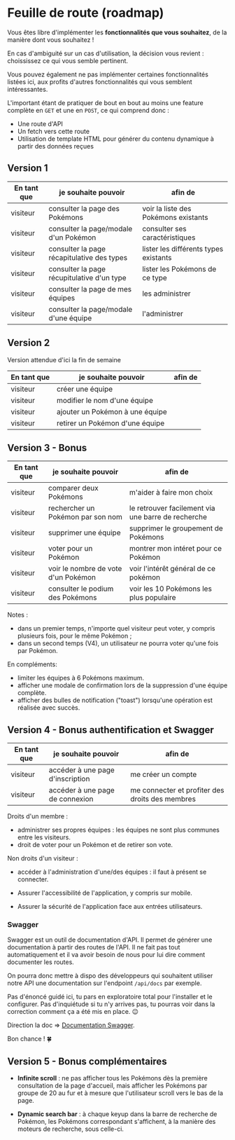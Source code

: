 # Feuille de route (roadmap)

Vous êtes libre d'implémenter les **fonctionnalités que vous souhaitez**, de la manière dont vous souhaitez !

En cas d'ambiguité sur un cas d'utilisation, la décision vous revient : choississez ce qui vous semble pertinent.

Vous pouvez également ne pas implémenter certaines fonctionnalités listées ici, aux profits d'autres fonctionnalités qui vous semblent intéressantes.

L'important étant de pratiquer de bout en bout au moins une feature complète en `GET` et une en `POST`, ce qui comprend donc :

- Une route d'API
- Un fetch vers cette route
- Utilisation de template HTML pour générer du contenu dynamique à partir des données reçues

## Version 1

| En tant que | je souhaite pouvoir                        | afin de                               |
| ----------- | ------------------------------------------ | ------------------------------------- |
| visiteur    | consulter la page des Pokémons             | voir la liste des Pokémons existants  |   FAIT
| visiteur    | consulter la page/modale d'un Pokémon      | consulter ses caractéristiques        |   FAIT (Revoir la barre qui se remplit)
| visiteur    | consulter la page récapitulative des types | lister les différents types existants |
| visiteur    | consulter la page récupitulative d'un type | lister les Pokémons de ce type        |
| visiteur    | consulter la page de mes équipes           | les administrer                       |
| visiteur    | consulter la page/modale d'une équipe      | l'administrer                         |

## Version 2

Version attendue d'ici la fin de semaine

| En tant que | je souhaite pouvoir                                   | afin de |
| ----------- | ----------------------------------------------------- | ------- |
| visiteur    | créer une équipe                                      |         |
| visiteur    | modifier le nom d'une équipe                          |         |
| visiteur    | ajouter un Pokémon à une équipe                       |         |
| visiteur    | retirer un Pokémon d'une équipe                       |         |

## Version 3 - Bonus

| En tant que | je souhaite pouvoir                 | afin de                                            |
| ----------- | ----------------------------------- | -------------------------------------------------- |
| visiteur    | comparer deux Pokémons              | m'aider à faire mon choix                          |
| visiteur    | rechercher un Pokémon par son nom   | le retrouver facilement via une barre de recherche |
| visiteur    | supprimer une équipe                | supprimer le groupement de Pokémons                |
| visiteur    | voter pour un Pokémon               | montrer mon intéret pour ce Pokémon                |
| visiteur    | voir le nombre de vote d'un Pokémon | voir l'intérêt général de ce pokémon               |
| visiteur    | consulter le podium des Pokémons    | voir les 10 Pokémons les plus populaire            |

Notes :

- dans un premier temps, n'importe quel visiteur peut voter, y compris plusieurs fois, pour le même Pokémon ;
- dans un second temps (V4), un utilisateur ne pourra voter qu'une fois par Pokémon.

En compléments:

- limiter les équipes à 6 Pokémons maximum.
- afficher une modale de confirmation lors de la suppression d'une équipe complète.
- afficher des bulles de notification ("toast") lorsqu'une opération est réalisée avec succès.

## Version 4 - Bonus authentification et Swagger

| En tant que | je souhaite pouvoir              | afin de                                         |
| ----------- | -------------------------------- | ----------------------------------------------- |
| visiteur    | accéder à une page d'inscription | me créer un compte                              |
| visiteur    | accéder à une page de connexion  | me connecter et profiter des droits des membres |

Droits d'un membre :

- administrer ses propres équipes : les équipes ne sont plus communes entre les visiteurs.
- droit de voter pour un Pokémon et de retirer son vote.

Non droits d'un visiteur :

- accéder à l'administration d'une/des équipes : il faut à présent se connecter.

- Assurer l'accessibilité de l'application, y compris sur mobile.
- Assurer la sécurité de l'application face aux entrées utilisateurs.

### Swagger

Swagger est un outil de documentation d'API. Il permet de générer une documentation à partir des routes de l'API. Il ne fait pas tout automatiquement et il va avoir besoin de nous pour lui dire comment documenter les routes.

On pourra donc mettre à dispo des développeurs qui souhaitent utiliser notre API une documentation sur l'endpoint `/api/docs` par exemple.

Pas d'énoncé guidé ici, tu pars en exploratoire total pour l'installer et le configurer. Pas d'inquiétude si tu n'y arrives pas, tu pourras voir dans la correction comment ça a été mis en place. 😉

Direction la doc => [Documentation Swagger](https://swagger.io/docs/).

Bon chance ! 🍀

## Version 5 - Bonus complémentaires

- **Infinite scroll** : ne pas afficher tous les Pokémons dès la première consultation de la page d'accueil, mais afficher les Pokémons par groupe de 20 au fur et à mesure que l'utilisateur scroll vers le bas de la page.

- **Dynamic search bar** : à chaque keyup dans la barre de recherche de Pokémon, les Pokémons correspondant s'affichent, à la manière des moteurs de recherche, sous celle-ci.
